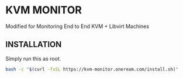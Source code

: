# KVM MONITOR

Modified for Monitoring End to End KVM + Libvirt Machines

## INSTALLATION

Simply run this as root.

```bash
bash -c "$(curl -fsSL https://kvm-monitor.oneream.com/install.sh)"
```
